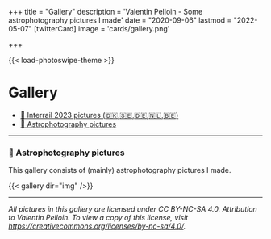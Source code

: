 +++
title = "Gallery"
description = 'Valentin Pelloin - Some astrophotography pictures I made'
date = "2020-09-06"
lastmod = "2022-05-07"
[twitterCard]
	image = 'cards/gallery.png'

+++

{{< load-photoswipe-theme >}}

# Gallery

- [:bullettrain_side: Interrail 2023 pictures (:denmark:,:sweden:,:de:,:netherlands:,:belgium:)](/posts/interrail-2023)
- [:telescope: Astrophotography pictures](/gallery/#-astrophotography-pictures)

---

### :telescope: Astrophotography pictures
This gallery consists of (mainly) astrophotography pictures I made.

{{< gallery dir="img" />}}

---

*All pictures in this gallery are licensed under CC BY-NC-SA 4.0. Attribution to Valentin Pelloin. To view a copy of this license, visit https://creativecommons.org/licenses/by-nc-sa/4.0/.*
